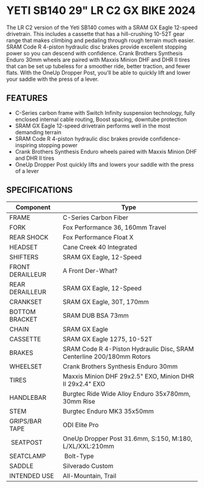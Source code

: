 # YETI SB140 29" LR C2 GX BIKE 2024

The LR C2 version of the Yeti SB140 comes with a SRAM GX Eagle 12-speed drivetrain. This includes a cassette that has a hill-crushing 10-52T gear range that makes climbing and pedaling through rough terrain much easier. SRAM Code R 4-piston hydraulic disc brakes provide excellent stopping power so you can descend with confidence. Crank Brothers Synthesis Enduro 30mm wheels are paired with Maxxis Minion DHF and DHR II tires that can be set up tubeless for a smoother ride, better traction, and fewer flats. With the OneUp Dropper Post, you'll be able to quickly lift and lower your saddle with the press of a lever.

## FEATURES

* C-Series carbon frame with Switch Infinity suspension technology, fully enclosed internal cable routing, Boost spacing, downtube protection
* SRAM GX Eagle 12-speed drivetrain performs well in the most demanding terrain
* SRAM Code R 4-piston hydraulic disc brakes provide confidence-inspiring stopping power
* Crank Brothers Synthesis Enduro wheels paired with Maxxis Minion DHF and DHR II tires
* OneUp Dropper Post quickly lifts and lowers your saddle with the press of a lever

## SPECIFICATIONS

| Component | Type | 
| ----- | --------------------- | 
| FRAME | C-Series Carbon Fiber | 
| FORK | Fox Performance 36, 160mm Travel | 
| REAR SHOCK | Fox Performance Float X | 
| HEADSET | Cane Creek 40 Integrated | 
| SHIFTERS | SRAM GX Eagle, 12-Speed | 
| FRONT DERAILLEUR | A Front Der-What? | 
| REAR DERAILLEUR | SRAM GX Eagle, 12-Speed | 
| CRANKSET | SRAM GX Eagle, 30T, 170mm | 
| BOTTOM BRACKET | SRAM DUB BSA 73mm | 
| CHAIN | SRAM GX Eagle | 
| CASSETTE | SRAM GX Eagle 1275, 10-52T | 
| BRAKES | SRAM Code R 4-Piston Hydraulic Disc, SRAM Centerline 200/180mm Rotors | 
| WHEELSET | Crank Brothers Synthesis Enduro 30mm | 
| TIRES | Maxxis Minion DHF 29x2.5" EXO, Minion DHR II 29x2.4" EXO | 
| HANDLEBAR | Burgtec Ride Wide Alloy Enduro 35x780mm, 30mm Rise | 
| STEM | Burgtec Enduro MK3 35x50mm | 
| GRIPS/BAR TAPE | ODI Elite Pro | 
| SEATPOST | OneUp Dropper Post 31.6mm, S:150, M:180, L/XL/XXL:210mm | 
| SEATCLAMP | Bolt-Type | 
| SADDLE | Silverado Custom | 
| INTENDED USE | All-Mountain, Trail | 
